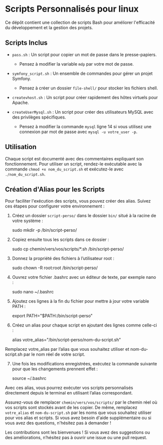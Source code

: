 # Scripts Personnalisés pour linux

Ce dépôt contient une collection de scripts Bash pour améliorer l'efficacité du développement et la gestion des projets.

## Scripts Inclus

- `pass.sh` : Un script pour copier un mot de passe dans le presse-papiers.
  - Pensez à modifier la variable `mdp` par votre mot de passe.

- `symfony_script.sh` : Un ensemble de commandes pour gérer un projet Symfony.
  - Pensez à créer un dossier `file-shell/` pour stocker les fichiers shell.

- `createvhost.sh` : Un script pour créer rapidement des hôtes virtuels pour Apache.

- `createUserMysql.sh` : Un script pour créer des utilisateurs MySQL avec des privilèges spécifiques.
  - Pensez à modifier la commande `mysql` ligne 14 si vous utilisez une connexion par mot de passe avec `mysql -u votre_user -p`.

## Utilisation

Chaque script est documenté avec des commentaires expliquant son fonctionnement. Pour utiliser un script, rendez-le exécutable avec la commande `chmod +x nom_du_script.sh` et exécutez-le avec `./nom_du_script.sh`.

## Création d'Alias pour les Scripts

Pour faciliter l'exécution des scripts, vous pouvez créer des alias. Suivez ces étapes pour configurer votre environnement :

1. Créez un dossier `script-perso/` dans le dossier `bin/` situé à la racine de votre système :
   
   sudo mkdir -p /bin/script-perso/

2. Copiez ensuite tous les scripts dans ce dossier :

   sudo cp chemin/vers/vos/scripts/*.sh /bin/script-perso/

3. Donnez la propriété des fichiers à l’utilisateur root :

   sudo chown -R root:root /bin/script-perso/

4. Ouvrez votre fichier .bashrc avec un éditeur de texte, par exemple nano :

    sudo nano ~/.bashrc

5. Ajoutez ces lignes à la fin du fichier pour mettre à jour votre variable PATH :

    export PATH="$PATH:/bin/script-perso"

6. Créez un alias pour chaque script en ajoutant des lignes comme celle-ci :

    alias votre_alias="/bin/script-perso/nom-du-script.sh"

Remplacez votre_alias par l’alias que vous souhaitez utiliser et nom-du-script.sh par le nom réel de votre script.

7. Une fois les modifications enregistrées, exécutez la commande suivante pour que les changements prennent effet :

    source ~/.bashrc

Avec ces alias, vous pourrez exécuter vos scripts personnalisés directement depuis le terminal en utilisant l’alias correspondant.


Assurez-vous de remplacer `chemin/vers/vos/scripts/` par le chemin réel où vos scripts sont stockés avant de les copier. De même, remplacez `votre_alias` et `nom-du-script.sh` par les noms que vous souhaitez utiliser pour vos alias et scripts. Si vous avez besoin d'aide supplémentaire ou si vous avez des questions, n'hésitez pas à demander !


Les contributions sont les bienvenues ! Si vous avez des suggestions ou des améliorations, n’hésitez pas à ouvrir une issue ou une pull request.